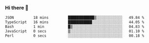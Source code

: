 ### Hi there 👋

<!--START_SECTION:waka-->

```txt
JSON         18 mins         ████████████▒░░░░░░░░░░░░   49.84 %
TypeScript   16 mins         ███████████░░░░░░░░░░░░░░   44.05 %
Bash         1 min           █▒░░░░░░░░░░░░░░░░░░░░░░░   04.83 %
JavaScript   0 secs          ▒░░░░░░░░░░░░░░░░░░░░░░░░   01.10 %
Perl         0 secs          ░░░░░░░░░░░░░░░░░░░░░░░░░   00.18 %
```

<!--END_SECTION:waka-->
